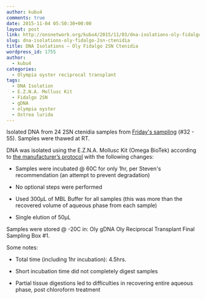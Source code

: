 ```yaml
---
author: kubu4
comments: true
date: 2015-11-04 05:50:30+00:00
layout: post
link: http://onsnetwork.org/kubu4/2015/11/03/dna-isolations-oly-fidalgo-2sn-ctenidia/
slug: dna-isolations-oly-fidalgo-2sn-ctenidia
title: DNA Isolations – Oly Fidalgo 2SN Ctenidia
wordpress_id: 1755
author:
  - kubu4
categories:
  - Olympia oyster reciprocal transplant
tags:
  - DNA Isolation
  - E.Z.N.A. Mollusc Kit
  - Fidalgo 2SN
  - gDNA
  - olympia oyster
  - Ostrea lurida
---
```


Isolated DNA from 24 2SN ctenidia samples from [Friday's sampling](http://onsnetwork.org/kubu4/2015/10/30/oyster-sampling-oly-fidalgo-2sn-2hl-2nf-reciprocal-transplants-final-samplings/) (#32 - 55). Samples were thawed at RT.

DNA was isolated using the E.Z.N.A. Mollusc Kit (Omega BioTek) according to [the manufacturer’s protocol](https://github.com/sr320/LabDocs/blob/master/protocols/Commercial_Protocols/Omega_Mollusc-DNA-Kit-Combo-May-2013-D3373.pdf) with the following changes:




    
  * Samples were incubated @ 60C for only 1hr, per Steven's recommendation (an attempt to prevent degradation)

    
  * No optional steps were performed

    
  * Used 300μL of MBL Buffer for all samples (this was more than the recovered volume of aqueous phase from each sample)

    
  * Single elution of 50μL



Samples were stored @ -20C in: Oly gDNA Oly Reciprocal Transplant Final Sampling Box #1.

Some notes:


    
  * Total time (including 1hr incubation): 4.5hrs.

    
  * Short incubation time did not completely digest samples

    
  * Partial tissue digestions led to difficulties in recovering entire aqueous phase, post chloroform treatment




